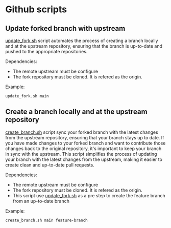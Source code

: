 # Github scripts

## Update forked branch with upstream

[update_fork.sh](update_fork.sh) script automates the process of creating a branch locally and at the upstream repository, ensuring that the branch is up-to-date and pushed to the appropriate repositories.

Dependencies:

- The remote upstream must be configure
- The fork repository must be cloned. It is refered as the origin.

Example:

```
update_fork.sh main
```

## Create a branch locally and at the upstream repository

[create_branch.sh](create_branch.sh) script sync your forked branch with the latest changes from the upstream repository, ensuring that your branch stays up to date. If you have made changes to your forked branch and want to contribute those changes back to the original repository, it's important to keep your branch in sync with the upstream. This script simplifies the process of updating your branch with the latest changes from the upstream, making it easier to create clean and up-to-date pull requests.

Dependencies:

- The remote upstream must be configure
- The fork repository must be cloned. It is refered as the origin.
- This script use [update_fork.sh](update_fork.sh) as a pre step to create the feature branch from an up-to-date branch

Example:

```
create_branch.sh main feature-branch
```
